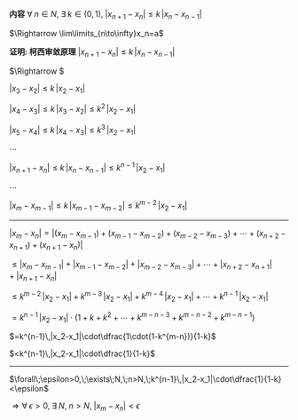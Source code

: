 **内容**
$\forall\;n\in N,\;\exists\;k\in(0,1),\;|x_{n+1}-x_n|\leq k\,|x_n-x_{n-1}|$

$\Rightarrow \lim\limits_{n\to\infty}x_n=a$

**证明: 柯西审敛原理**
$|x_{n+1}-x_n|\leq k\,|x_n-x_{n-1}|$

$\Rightarrow $

$|x_{3}-x_2|\leq k\,|x_2-x_{1}|$

$|x_4-x_3|\leq k\,|x_3-x_2|\leq k^2\,|x_2-x_1|$

$|x_5-x_4|\leq k\,|x_4-x_3|\leq k^3\,|x_2-x_1|$

$\cdots$

$|x_{n+1}-x_n|\leq k\,|x_n-x_{n-1}|\leq k^{n-1}\,|x_2-x_1|$

$\cdots$

$|x_{m}-x_{m-1}|\leq k\,|x_{m-1}-x_{m-2}|\leq k^{m-2}\,|x_2-x_1|$

---

$|x_m-x_n|=|(x_m-x_{m-1})+(x_{m-1}-x_{m-2})+(x_{m-2}-x_{m-3})+\cdots+(x_{n+2}-x_{n+1})+(x_{n+1}-x_n)|$

$\leq|x_m-x_{m-1}|+|x_{m-1}-x_{m-2}|+|x_{m-2}-x_{m-3}|+\cdots+|x_{n+2}-x_{n+1}|+|x_{n+1}-x_n|$

$\leq k^{m-2}\,|x_2-x_1|+k^{m-3}\,|x_2-x_1|+k^{m-4}\,|x_2-x_1|+\cdots+k^{n-1}\,|x_2-x_1|$

$=k^{n-1}\,|x_2-x_1|\cdot(1+k+k^2+\cdots+k^{m-n-3}+k^{m-n-2}+k^{m-n-1})$

$=k^{n-1}\,|x_2-x_1|\cdot\dfrac{1\cdot(1-k^{m-n})}{1-k}$

$<k^{n-1}\,|x_2-x_1|\cdot\dfrac{1}{1-k}$

---

$\forall\;\epsilon>0,\;\exists\;N,\;n>N,\;k^{n-1}\,|x_2-x_1|\cdot\dfrac{1}{1-k}<\epsilon$

$\Rightarrow\forall\;\epsilon>0,\;\exists\;N,\;n>N,\;|x_m-x_n|<\epsilon$
